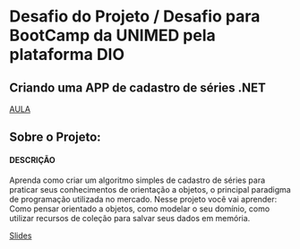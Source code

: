 # Desafio do Projeto / Desafio para BootCamp da UNIMED pela plataforma DIO

## Criando uma APP de cadastro de séries .NET

[AULA](https://web.dio.me/lab/criando-um-app-de-cadastro-em-memoria-implementando-crud-de-series-em-net/learning/9432e625-663e-481a-971b-c77a4aa96d16)


## Sobre o Projeto:

#### DESCRIÇÃO
Aprenda como criar um algoritmo simples de cadastro de séries para praticar seus conhecimentos de orientação a objetos, o principal paradigma de programação utilizada no mercado. Nesse projeto você vai aprender: Como pensar orientado a objetos, como modelar o seu domínio, como utilizar recursos de coleção para salvar seus dados em memória.

[Slides](dio-dotnet-poo-lab-2.pdf)


